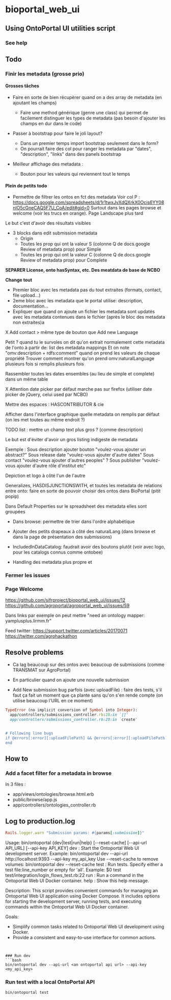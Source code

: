 # bioportal_web_ui

## Using OntoPortal UI utilities script
### See help

## Todo

### Finir les metadata (grosse prio)

#### Grosses tâches

- Faire en sorte de bien récupèrer quand on a des array de metadata (en ajoutant les champs)

  - Faire une method générique (genre une class) qui permet de facilement distinguer les types de metadata (pas besoin d'ajouter les champs en dur dans le code)

- Passer à bootstrap pour faire le joli layout?

  - Dans un premier temps import bootstrap seulement dans le form?
  - On pourrait faire des col pour ranger les metadata par "dates", "description", "links" dans des panels bootstrap

- Meilleur affichage des metadata :
  - Bouton pour les valeurs qui reviennent tout le temps

#### Plein de petits todo

- Permettre de filtrer les ontos en fct des metadata
  Voir col P : https://docs.google.com/spreadsheets/d/1r1twxJvXdQXrkX0Ocis6YY08nlO5cGneCAQ5F7U_CoA/edit#gid=0
  Surtout dans les pages browse et welcome (voir les trucs en orange). Page Landscape plus tard

Le but c'est d'avoir des résultats visibles

- 3 blocks dans edit submission metadata
  - Origin
  - Toutes les prop qui ont la valeur S (colonne Q de docs.google Review of metadata prop) pour Simple
  - Toutes les prop qui ont la valeur C (colonne Q de docs.google Review of metadata prop) pour Complete

**SEPARER License, onto hasSyntax, etc. Des meatdata de base de NCBO**

**Change tout**

- Premier bloc avec les metadata pas du tout extraites (formats, contact, file upload...)
- 2eme bloc avec les metadata que le portal utilise: description, documentation...
- Expliquer que quand on ajoute un fichier les metadata sont updatés avec les metadata contenues dans le fichier (après le bloc des metadata non extraites)a

X Add contact > même type de bouton que Add new Language

Petit ? quand tu le survoles on dit qu'on extrait normalement cette metadata de l'onto à partir de: list des metadata mappings
Et on note "omv:description + rdfs:comment" quand on prend les valeurs de chaque propriété
Trouver comment montrer qu'on prend omv:naturalLanguage plusieurs fois si remplis plusieurs fois

Rassembler toutes les dates ensembles (au lieu de simple et complete) dans un même table

X Attention date picker par défaut marche pas sur firefox (utiliser date picker de jQuery, celui used par NCBO)

Mettre des espaces : HASCONTRIBUTOR & cie

Afficher dans l'interface graphique quelle metadata on remplis par défaut (on les met toutes au même endroit ?)

TODO list : mettre un champ text plus gros ? (comme description)

Le but est d'éviter d'avoir un gros listing indigeste de metadata

Exemple :
Sous description ajouter bouton "voulez-vous ajouter un abstract?"
Sous release date "voulez-vous ajouter d'autre dates"
Sous contact "voulez-vous ajouter d'autres peoples" ?
Sous publisher "voulez-vous ajouter d'autre rôle d'institut etc"

Depiction et logo à côté l'un de l'autre

Generalizes, HASDISJUNCTIONSWITH, et toutes les metadata de relations entre onto: faire en sorte de pouvoir choisir des ontos dans BioPortal (pitit popip)

Dans Default Properties sur le spreadsheet des metadata elles sont groupées

- Dans browse: permettre de trier dans l'ordre alphabétique
- Ajouter des petits drapeaux à côté des naturalLang (dans browse et dans la page de présentation des submissions)

- IncludedInDataCatalog: faudrait avoir des boutons plutôt (voir avec logo, pour les catalogs connus comme ontobee)

- Handling des metadata plus propre et

### Fermer les issues

### Page Welcome

https://github.com/sifrproject/bioportal_web_ui/issues/12
https://github.com/agroportal/agroportal_web_ui/issues/59

Dans links par exemple on peut mettre "need an ontology mapper: yamplusplus.lirmm.fr"

Feed twitter: https://support.twitter.com/articles/20170071
https://twitter.com/agrohackathon

## Resolve problems

- Ca lag beaucoup sur des ontos avec beaucoup de submissions (comme TRANSMAT sur AgroPortal)

- En particulier quand on ajoute une nouvelle submission

- Add New submission bug parfois (avec uploadFile) : faire des tests, s'il faut ça fait un moment que ça plante sans qu'on s'en rende compte (on utilise beaucoup l'URL en ce moment)

```ruby
TypeError (no implicit conversion of Symbol into Integer):
  app/controllers/submissions_controller.rb:28:in `[]'
  app/controllers/submissions_controller.rb:28:in `create'


# Following line bugs
if @errors[:error][:uploadFilePath] && @errors[:error][:uploadFilePath].first[:options]
end
```

## How to

### Add a facet filter for a metadata in browse

In 3 files :

- app/views/ontologies/browse.html.erb
- public/browse/app.js
- app/controllers/ontologies_controller.rb

## Log to production.log

```ruby
Rails.logger.warn "Submission params: #{params[:submission]}"
```
Usage: bin/ontoportal {dev|test|run|help} [--reset-cache] [--api-url API_URL] [--api-key API_KEY]
  dev            : Start the Ontoportal Web UI development server.
                  Example: bin/ontoportal dev --api-url http://localhost:9393 --api-key my_api_key
                  Use --reset-cache to remove volumes: bin/ontoportal dev --reset-cache
  test           : Run tests. Specify either a test file:line_number or  empty for 'all'.
                  Example: $0 test test/integration/login_flows_test.rb:22
  run            : Run a command in the Ontoportal Web UI Docker container.
  help           : Show this help message.

Description:
  This script provides convenient commands for managing an Ontoportal Web UI
  application using Docker Compose. It includes options for starting the development server,
  running tests, and executing commands within the Ontoportal Web UI Docker container.

Goals:
  - Simplify common tasks related to Ontoportal Web UI development using Docker.
  - Provide a consistent and easy-to-use interface for common actions.
```


### Run dev
```bash 
bin/ontoportal dev --api-url <an ontoportal api url> --api-key <my_api_key>
```

### Run test with a local OntoPortal API
```bash 
bin/ontoportal test 
```

